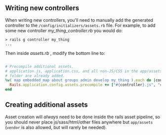 ## Writing new controllers

When writing new controllers, you'll need to manually add the generated controller to the `/config/initializers/assets.rb` file. For example, to add some new controller _my\_thing\_controller.rb_ you would do:

```
> rails g controller my_thing
...
```

Then inside _assets.rb_ , modify the bottom line to:

```ruby

# Precompile additional assets.
# application.js, application.css, and all non-JS/CSS in the app/assets
# folder are already added.
%w( map embedded_map about groups admin develop my_thing ).each do |controller|
  Rails.application.config.assets.precompile += ["#{controller}.js", "#{controller}.css"]
end
```

## Creating additional assets

Asset creation will *always* need to be done inside the rails asset pipeline, so you should never place js/sass/html/other files anywhere but `app/assets` (`vendor` is also allowed, but will rarely be needed).
